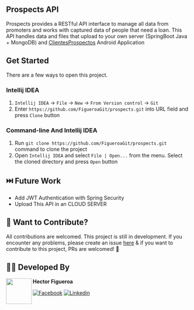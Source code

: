 ## Prospects API
Prospects provides a RESTful API interface to manage all data from promoters and works with captured data of people that need a loan. This API handles data and files that upload to your own server (SpringBoot Java + MongoDB) and [ClientesProspectos](https://github.com/FigueroaGit/ClientesProspectos) Android Application 

## Get Started

There are a few ways to open this project.

### Intellij IDEA

1. `Intellij IDEA` -> `File` -> `New` -> `From Version control` -> `Git`
2. Enter `https://github.com/FigueroaGit/prospects.git` into URL field and press `Clone` button

### Command-line And Intellij IDEA

1. Run `git clone https://github.com/FigueroaGit/prospects.git` command to clone the project
2. Open `Intellij IDEA` and select `File | Open...` from the menu. Select the cloned directory and press `Open` button

## ⏭️ Future Work
- Add JWT Authentication with Spring Security
- Upload This API in an CLOUD SERVER

## 🤝 Want to Contribute?
All contributions are welcomed. This project is still in development. If you encounter any problems, please create an issue [here](https://github.com/FigueroaGit/prospectos/issues) & if you want to contribute to this project, PRs are welcomed! 🙂

## 👨‍💻 Developed By

<a href="https://www.facebook.com/hmfp24/" target="_blank">
  <img src="https://avatars.githubusercontent.com/u/37342701?v=4" width="70" align="left">
</a>

**Hector Figueroa**

[![Facebook](https://img.shields.io/badge/-facebook-grey?logo=facebook)](https://www.facebook.com/hmfp24/)
[![Linkedin](https://img.shields.io/badge/-linkedin-grey?logo=linkedin)](https://www.linkedin.com/in/hmfp24/)
